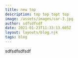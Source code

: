 ```yaml
---
title: new top
description: top top topt top
image: /assets/images/car-3.jpg
author: sdfsdfsdf
date: 2021-01-23T11:33:13.605Z
layout: layouts/blog.njk
tags: blog
---
```

sdfsdfsdfsdf